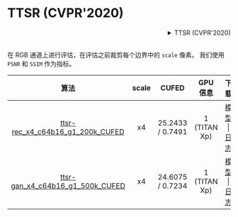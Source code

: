 # TTSR (CVPR'2020)

<!-- [ALGORITHM] -->

<details>
<summary align="right">TTSR (CVPR'2020)</summary>

```bibtex
@inproceedings{yang2020learning,
  title={Learning texture transformer network for image super-resolution},
  author={Yang, Fuzhi and Yang, Huan and Fu, Jianlong and Lu, Hongtao and Guo, Baining},
  booktitle={Proceedings of the IEEE/CVF Conference on Computer Vision and Pattern Recognition},
  pages={5791--5800},
  year={2020}
}
```

</details>

<br/>

在 RGB 通道上进行评估，在评估之前裁剪每个边界中的 `scale` 像素。
我们使用 `PSNR` 和 `SSIM` 作为指标。

|                                          算法                                           | scale |      CUFED       |   GPU 信息   |                                                                                                                         下载                                                                                                                          |
| :-------------------------------------------------------------------------------------: | :---: | :--------------: | :----------: | :---------------------------------------------------------------------------------------------------------------------------------------------------------------------------------------------------------------------------------------------------: |
| [ttsr-rec_x4_c64b16_g1_200k_CUFED](/configs/ttsr/ttsr-rec_c64b16_CUFED-x4_200k-1xb9.py) |  x4   | 25.2433 / 0.7491 | 1 (TITAN Xp) | [模型](https://download.openmmlab.com/mmediting/restorers/ttsr/ttsr-rec_x4_c64b16_g1_200k_CUFED_20210525-b0dba584.pth) \| [日志](https://download.openmmlab.com/mmediting/restorers/ttsr/ttsr-rec_x4_c64b16_g1_200k_CUFED_20210525-b0dba584.log.json) |
| [ttsr-gan_x4_c64b16_g1_500k_CUFED](/configs/ttsr/ttsr-gan_c64b16_CUFED-x4_500k-1xb9.py) |  x4   | 24.6075 / 0.7234 | 1 (TITAN Xp) | [模型](https://download.openmmlab.com/mmediting/restorers/ttsr/ttsr-gan_x4_c64b16_g1_500k_CUFED_20210626-2ab28ca0.pth) \| [日志](https://download.openmmlab.com/mmediting/restorers/ttsr/ttsr-gan_x4_c64b16_g1_500k_CUFED_20210626-2ab28ca0.log.json) |
